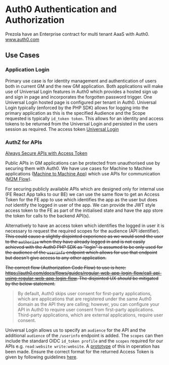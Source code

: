 # Auth0 Authentication and Authorization

Prezola have an Enterprise contract for multi tenant AaaS with Auth0. www.auth0.com

## Use Cases

### Application Login
Primary use case is for identity management and authentication of users both in current GM and the new GM application. Both applications will make use of Universal Login features in Auth0 which provides a hosted sign up and sign in page and incorporates the forgotten password trigger. 
One Universal Login hosted page is configured per tenant in Auth0.
Universal Login typically (enforced by the PHP SDK) allows for logging into the primary application as this is the specified Audience and the Scope requested is typically `id_token token`. This allows for an identity and access tokens to be returned from the Universal Login and persisted in the users session as required. The access token
[Universal Login](https://auth0.com/docs/hosted-pages/login)

### AuthZ for APIs
[Always Secure APIs with Access Token](https://auth0.com/docs/api-auth/why-use-access-tokens-to-secure-apis)

Public APIs in GM applications can be protected from unauthorised use by securing them with Auth0. We have use cases for Machine to Machine applications ([Machine to Machine App](https://auth0.com/docs/applications/machine-to-machine)) which use APIs for communication ([M2M Flow](https://auth0.com/docs/flows/concepts/m2m-flow)).

For securing publicly available APIs which are designed only for internal use (FE React App talks to our BE) we can use the same flow to get an Access Token for the FE app to use which identifies the app as the user but does *not* identify the logged in user of the app. We can provide the JWT style access token to the FE as part of the initialised state and have the app store the token for calls to the backend API(s).

Alternatively to have an access token which identifies the logged in user it is necessary to request the required scopes for the audience (API identifier). ~~This could cause a slightly disjointed experience as we would send the user to the `authorize` when they have already logged in and is not easily achieved with the Auth0 PHP SDK as "login" is assumed to be only used for the audience of the `userinfo` endpoint which allows for use that endpoint but doesn't give access to any other application.~~

~~The correct flow (Authorization Code Flow) to use is here: https://auth0.com/docs/flows/guides/regular-web-app-login-flow/call-api-using-regular-web-app-login-flow. The disjointed UX *should* be mitigated by the below statement.~~

> By default, Auth0 skips user consent for first-party applications, which are applications that are registered under the same Auth0 domain as the API they are calling; however, you can configure your API in Auth0 to require user consent from first-party applications. Third-party applications, which are external applications, require user consent.

Universal Login allows us to specify an `audience` for the API and the additional `audience` of the `/userinfo` endpoint is added. The `scopes` can then include the standard OIDC `id_token profile` and the `scopes` required for our APIs e.g. `read:website write:website`.
A [prototype](https://github.com/AmpersandHQ/gm-auth-proto) of this in operation has been made.
Ensure the correct format for the returned Access Token is given by following guidelines [here](https://auth0.com/docs/tokens/set-access-token-format).